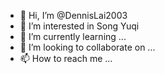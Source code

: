 - 👋 Hi, I’m @DennisLai2003
- 👀 I’m interested in Song Yuqi
- 🌱 I’m currently learning ...
- 💞️ I’m looking to collaborate on ...
- 📫 How to reach me ...

<!---
DennisLai2003/DennisLai2003 is a ✨ special ✨ repository because its `README.md` (this file) appears on your GitHub profile.
You can click the Preview link to take a look at your changes.
--->

